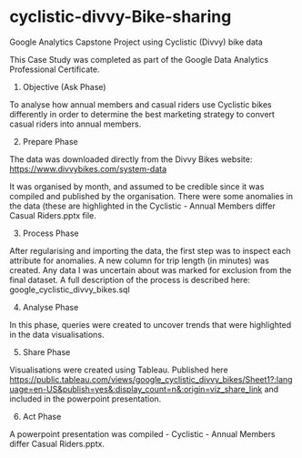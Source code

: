 # cyclistic-divvy-Bike-sharing
Google Analytics Capstone Project using Cyclistic (Divvy) bike data

This Case Study was completed as part of the Google Data Analytics Professional Certificate.

  1. Objective (Ask Phase)

To analyse how annual members and casual riders use Cyclistic bikes differently in order to determine the best marketing strategy to convert casual riders into annual members.

  2. Prepare Phase
  
The data was downloaded directly from the Divvy Bikes website: https://www.divvybikes.com/system-data


It was organised by month, and assumed to be credible since it was compiled and published by the organisation. There were some anomalies in the data (these are highlighted in the Cyclistic - Annual Members differ Casual Riders.pptx file.

  3. Process Phase
  
After regularising and importing the data, the first step was to inspect each attribute for anomalies. A new column for trip length (in minutes) was created. Any data I was uncertain about was marked for exclusion from the final dataset. A full description of the process is described here: google_cyclistic_divvy_bikes.sql

  4. Analyse Phase

In this phase, queries were created to uncover trends that were highlighted in the data visualisations.

  5. Share Phase

Visualisations were created using Tableau. Published here https://public.tableau.com/views/google_cyclistic_divvy_bikes/Sheet1?:language=en-US&publish=yes&:display_count=n&:origin=viz_share_link and included in the powerpoint presentation.

  6. Act Phase

A powerpoint presentation was compiled - Cyclistic - Annual Members differ Casual Riders.pptx.
